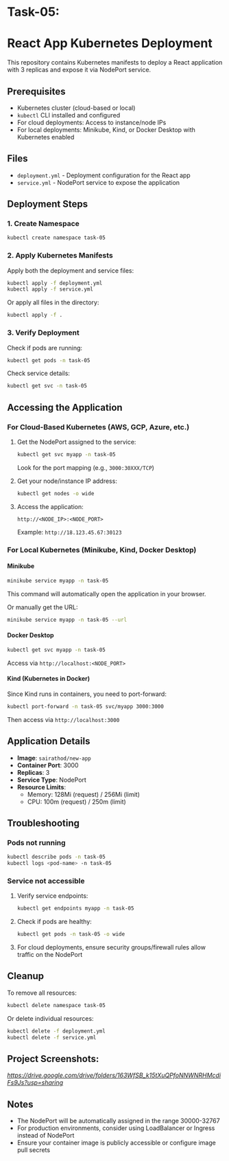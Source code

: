 # Task-05:
# React App Kubernetes Deployment

This repository contains Kubernetes manifests to deploy a React application with 3 replicas and expose it via NodePort service.

## Prerequisites

- Kubernetes cluster (cloud-based or local)
- `kubectl` CLI installed and configured
- For cloud deployments: Access to instance/node IPs
- For local deployments: Minikube, Kind, or Docker Desktop with Kubernetes enabled

## Files

- `deployment.yml` - Deployment configuration for the React app
- `service.yml` - NodePort service to expose the application

## Deployment Steps

### 1. Create Namespace

```bash
kubectl create namespace task-05
```

### 2. Apply Kubernetes Manifests

Apply both the deployment and service files:

```bash
kubectl apply -f deployment.yml
kubectl apply -f service.yml
```

Or apply all files in the directory:

```bash
kubectl apply -f .
```

### 3. Verify Deployment

Check if pods are running:

```bash
kubectl get pods -n task-05
```

Check service details:

```bash
kubectl get svc -n task-05
```

## Accessing the Application

### For Cloud-Based Kubernetes (AWS, GCP, Azure, etc.)

1. Get the NodePort assigned to the service:
   ```bash
   kubectl get svc myapp -n task-05
   ```
   Look for the port mapping (e.g., `3000:30XXX/TCP`)

2. Get your node/instance IP address:
   ```bash
   kubectl get nodes -o wide
   ```

3. Access the application:
   ```
   http://<NODE_IP>:<NODE_PORT>
   ```
   Example: `http://18.123.45.67:30123`

### For Local Kubernetes (Minikube, Kind, Docker Desktop)

#### Minikube

```bash
minikube service myapp -n task-05
```

This command will automatically open the application in your browser.

Or manually get the URL:
```bash
minikube service myapp -n task-05 --url
```

#### Docker Desktop

```bash
kubectl get svc myapp -n task-05
```

Access via `http://localhost:<NODE_PORT>`

#### Kind (Kubernetes in Docker)

Since Kind runs in containers, you need to port-forward:

```bash
kubectl port-forward -n task-05 svc/myapp 3000:3000
```

Then access via `http://localhost:3000`

## Application Details

- **Image**: `sairathod/new-app`
- **Container Port**: 3000
- **Replicas**: 3
- **Service Type**: NodePort
- **Resource Limits**:
  - Memory: 128Mi (request) / 256Mi (limit)
  - CPU: 100m (request) / 250m (limit)

## Troubleshooting

### Pods not running

```bash
kubectl describe pods -n task-05
kubectl logs <pod-name> -n task-05
```

### Service not accessible

1. Verify service endpoints:
   ```bash
   kubectl get endpoints myapp -n task-05
   ```

2. Check if pods are healthy:
   ```bash
   kubectl get pods -n task-05 -o wide
   ```

3. For cloud deployments, ensure security groups/firewall rules allow traffic on the NodePort

## Cleanup

To remove all resources:

```bash
kubectl delete namespace task-05
```

Or delete individual resources:

```bash
kubectl delete -f deployment.yml
kubectl delete -f service.yml
```
## Project Screenshots:
*https://drive.google.com/drive/folders/163WfSB_k15tXuQPfoNNWNRHMcdiFs9Js?usp=sharing*
## Notes

- The NodePort will be automatically assigned in the range 30000-32767
- For production environments, consider using LoadBalancer or Ingress instead of NodePort
- Ensure your container image is publicly accessible or configure image pull secrets
